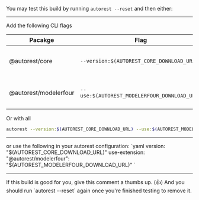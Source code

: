 You may test this build by running `autorest --reset` and then either:

<hr>
Add the following CLI flags

| Pacakge               | Flag                                         | Description                   |
| --------------------- | -------------------------------------------- | ----------------------------- |
| @autorest/core        | `--version:$(AUTOREST_CORE_DOWNLOAD_URL)`    | For changes to autorest core. |
| @autorest/modelerfour | `--use:$(AUTOREST_MODELERFOUR_DOWNLOAD_URL)` | For changes to autorest core. |

Or with all

```bash
autorest --version:$(AUTOREST_CORE_DOWNLOAD_URL) --use:$(AUTOREST_MODELERFOUR_DOWNLOAD_URL)
```

<hr>
or use the following in your autorest configuration:
`yaml version: "$(AUTOREST_CORE_DOWNLOAD_URL)" use-extension: "@autorest/modelerfour": "$(AUTOREST_MODELERFOUR_DOWNLOAD_URL)" `
<hr>
If this build is good for you, give this comment a thumbs up. (👍)
And you should run `autorest --reset` again once you're finished testing to remove it.
